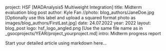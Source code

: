 project: HSF [MADAnalysis5 Multiweight Integration]
title: Midterm evaluation blog post
author: Kyle Fan
//photo: blog_authors/JaneDoe.jpg [Optionally use this label and upload a squared format photo as images/blog_authors/FirstLast.jpg]
date: 24.07.2022 
year: 2022 
layout: blog_post
logo: hsf_logo_angled.png [Use the same file name as in _gsocprojects/YEAR/project_yourproject.md]
intro: Midterm progress report


Start your detailed article using markdown here…

<p> 

  

</p> 

